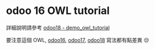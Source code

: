 # odoo 16 OWL tutorial

詳細說明請參考  [odoo18 - demo_owl_tutorial](https://github.com/twtrubiks/odoo-demo-addons-tutorial/tree/18.0/demo_owl_tutorial)

要注意這個 OWL, [odoo16](https://github.com/twtrubiks/odoo-demo-addons-tutorial/tree/16.0/demo_owl_tutorial), [odoo17](https://github.com/twtrubiks/odoo-demo-addons-tutorial/tree/17.0/demo_owl_tutorial), [odoo18](https://github.com/twtrubiks/odoo-demo-addons-tutorial/tree/18.0/demo_owl_tutorial) 寫法都有點差異 :unamused:

